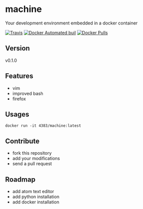 # machine
Your development environment embedded in a docker container

[![Travis](https://img.shields.io/travis/4383/machine.svg)]()
[![Docker Automated buil](https://img.shields.io/docker/automated/4383/machine.svg)]()
[![Docker Pulls](https://img.shields.io/docker/pulls/4383/machine.svg)]()

## Version
v0.1.0

## Features
- vim
- improved bash
- firefox

## Usages
```shell
docker run -it 4383/machine:latest
```
## Contribute
- fork this repository
- add your modifications
- send a pull request

## Roadmap
- add atom text editor
- add python installation
- add docker installation
